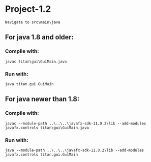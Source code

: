 # Project-1.2  
    Navigate to src\main\java
    
## For java 1.8 and older:
### Compile with:
    javac titan\gui\GuiMain.java
### Run with:
    java titan.gui.GuiMain
    
## For java newer than 1.8:  
### Compile with: 
    javac --module-path ..\..\..\javafx-sdk-11.0.2\lib --add-modules javafx.controls titan\gui\GuiMain.java  
### Run with: 
    java --module-path ..\..\..\javafx-sdk-11.0.2\lib --add-modules javafx.controls titan.gui.GuiMain
